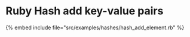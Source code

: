# Ruby Hash add key-value pairs



{% embed include file="src/examples/hashes/hash_add_element.rb" %}
